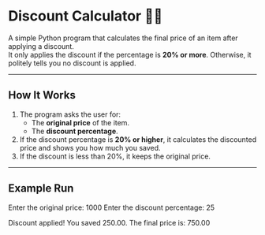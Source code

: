 # Discount Calculator 🛒💸

A simple Python program that calculates the final price of an item after applying a discount.  
It only applies the discount if the percentage is **20% or more**. Otherwise, it politely tells you no discount is applied.

---

## How It Works
1. The program asks the user for:
   - The **original price** of the item.
   - The **discount percentage**.
2. If the discount percentage is **20% or higher**, it calculates the discounted price and shows you how much you saved.
3. If the discount is less than 20%, it keeps the original price.

---

## Example Run
Enter the original price: 1000
Enter the discount percentage: 25

Discount applied! You saved 250.00.
The final price is: 750.00
